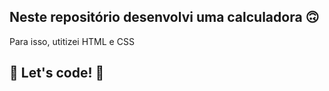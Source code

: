 ## Neste repositório desenvolvi uma calculadora 🙃

Para isso, utitizei HTML e CSS 


## 🚀 Let's code! 🚀

<div align="center">
<img src="https://user-images.githubusercontent.com/97262523/188287323-16d6d198-ef5b-4674-9b81-1bb5a0acad53.png)>
</div>

